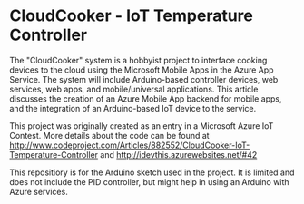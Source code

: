 CloudCooker - IoT Temperature Controller
==========================================

The "CloudCooker" system is a hobbyist project to interface cooking devices to the cloud using the Microsoft Mobile Apps in the Azure App Service.  The system will include Arduino-based controller devices, web services, web apps, and mobile/universal applications.  This article discusses the creation of an Azure Mobile App backend for mobile apps, and the integration of an Arduino-based IoT device to the service.

This project was originally created as an entry in a Microsoft Azure IoT Contest.   More details about the code can be found at http://www.codeproject.com/Articles/882552/CloudCooker-IoT-Temperature-Controller and http://idevthis.azurewebsites.net/#42

This repositiory is for the Arduino sketch used in the project.  It is limited and does not include the PID controller, but might help in using an Arduino with Azure services.
